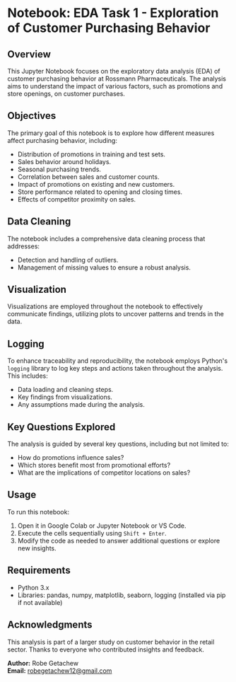 # Notebook: EDA Task 1 - Exploration of Customer Purchasing Behavior

## Overview
This Jupyter Notebook focuses on the exploratory data analysis (EDA) of customer purchasing behavior at Rossmann Pharmaceuticals. The analysis aims to understand the impact of various factors, such as promotions and store openings, on customer purchases.

## Objectives
The primary goal of this notebook is to explore how different measures affect purchasing behavior, including:

- Distribution of promotions in training and test sets.
- Sales behavior around holidays.
- Seasonal purchasing trends.
- Correlation between sales and customer counts.
- Impact of promotions on existing and new customers.
- Store performance related to opening and closing times.
- Effects of competitor proximity on sales.

## Data Cleaning
The notebook includes a comprehensive data cleaning process that addresses:
- Detection and handling of outliers.
- Management of missing values to ensure a robust analysis.

## Visualization
Visualizations are employed throughout the notebook to effectively communicate findings, utilizing plots to uncover patterns and trends in the data.

## Logging
To enhance traceability and reproducibility, the notebook employs Python's `logging` library to log key steps and actions taken throughout the analysis. This includes:
- Data loading and cleaning steps.
- Key findings from visualizations.
- Any assumptions made during the analysis.

## Key Questions Explored
The analysis is guided by several key questions, including but not limited to:
- How do promotions influence sales?
- Which stores benefit most from promotional efforts?
- What are the implications of competitor locations on sales?

## Usage
To run this notebook:
1. Open it in Google Colab or Jupyter Notebook or VS Code.
2. Execute the cells sequentially using `Shift + Enter`.
3. Modify the code as needed to answer additional questions or explore new insights.

## Requirements
- Python 3.x
- Libraries: pandas, numpy, matplotlib, seaborn, logging (installed via pip if not available)

## Acknowledgments
This analysis is part of a larger study on customer behavior in the retail sector. Thanks to everyone who contributed insights and feedback.

**Author:** Robe Getachew  
**Email:** robegetachew12@gmail.com

